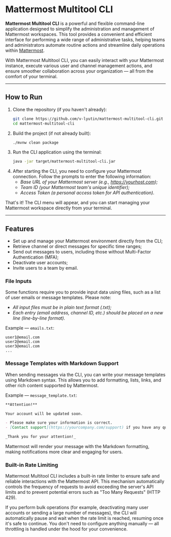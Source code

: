 # Mattermost Multitool CLI

**Mattermost Multitool CLI** is a powerful and flexible command-line application designed to simplify the administration and management of Mattermost workspaces.
This tool provides a convenient and efficient interface for performing a wide range of administrative tasks, helping teams and administrators automate routine actions and streamline daily operations within [Mattermost](https://mattermost.com/).

With Mattermost Multitool CLI, you can easily interact with your Mattermost instance, execute various user and channel management actions, and ensure smoother collaboration across your organization — all from the comfort of your terminal.

---

## How to Run

1. Clone the repository (if you haven't already):
    ```bash
    git clone https://github.com/v-lyutin/mattermost-multitool-cli.git
    cd mattermost-multitool-cli
    ```
2. Build the project (if not already built):
   ```bash
   ./mvnw clean package
   ```
3. Run the CLI application using the terminal:
   ```bash
   java -jar target/mattermost-multitool-cli.jar
   ```
4. After starting the CLI, you need to configure your Mattermost connection. Follow the prompts to enter the following information:
   - *Base URL of your Mattermost server (e.g., https://yourhost.com);*
   - *Team ID (your Mattermost team's unique identifier);*
   - *Access Token (a personal access token for API authentication).*
   
That's it! The CLI menu will appear, and you can start managing your Mattermost workspace directly from your terminal.

---

## Features

- Set up and manage your Mattermost environment directly from the CLI;
- Retrieve channel or direct messages for specific time ranges;
- Send out messages to users, including those without Multi-Factor Authentication (MFA);
- Deactivate user accounts;
- Invite users to a team by email.


### File Inputs

Some functions require you to provide input data using files, such as a list of user emails or message templates.
Please note:
- *All input files must be in plain text format (.txt);*
- *Each entry (email address, channel ID, etc.) should be placed on a new line (line-by-line format).*

Example — `emails.txt`:
```
user1@email.com
user2@email.com
user3@email.com
...
```

### Message Templates with Markdown Support

When sending messages via the CLI, you can write your message templates using Markdown syntax.
This allows you to add formatting, lists, links, and other rich content supported by Mattermost.

Example — `message_template.txt`:
```markdown
**Attention!**

Your account will be updated soon.

- Please make sure your information is correct.
- [Contact support](https://yourcompany.com/support) if you have any questions.

_Thank you for your attention!_
```

Mattermost will render your message with the Markdown formatting, making notifications more clear and engaging for users.

### Built-in Rate Limiting

Mattermost Multitool CLI includes a built-in rate limiter to ensure safe and reliable interactions with the Mattermost API.
This mechanism automatically controls the frequency of requests to avoid exceeding the server's API limits and to prevent potential errors such as "Too Many Requests" (HTTP 429).

If you perform bulk operations (for example, deactivating many user accounts or sending a large number of messages), the CLI will automatically pause and wait when the rate limit is reached, resuming once it's safe to continue.
You don't need to configure anything manually — all throttling is handled under the hood for your convenience.







